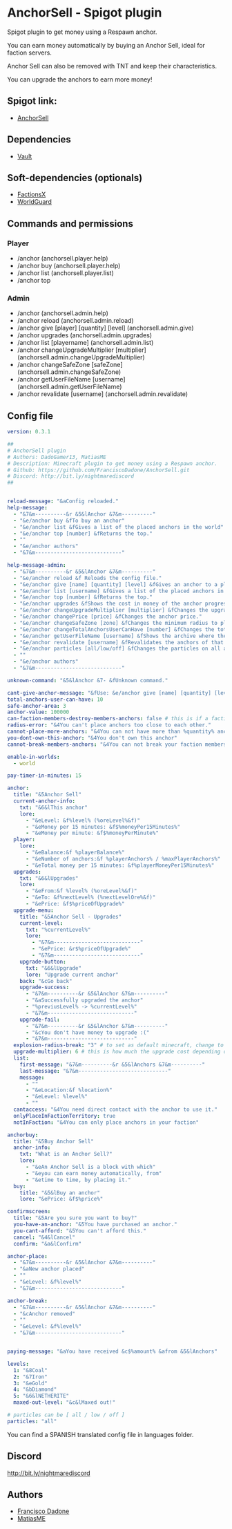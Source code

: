 # AnchorSell - Spigot plugin

Spigot plugin to get money using a Respawn anchor. 

You can earn money automatically by buying an Anchor Sell, ideal for faction servers.

Anchor Sell can also be removed with TNT and keep their characteristics.

You can upgrade the anchors to earn more money!

## Spigot link:
+ [AnchorSell](https://www.spigotmc.org/resources/anchorsell.90038/)

## Dependencies
+ [Vault](https://www.spigotmc.org/resources/vault.34315/)

## Soft-dependencies (optionals)
+ [FactionsX](https://www.spigotmc.org/resources/factionsx.83459/)
+ [WorldGuard](https://dev.bukkit.org/projects/worldguard)


## Commands and permissions
### Player
- /anchor (anchorsell.player.help)
- /anchor buy (anchorsell.player.help)
- /anchor list (anchorsell.player.list)
- /anchor top

### Admin
- /anchor (anchorsell.admin.help)
- /anchor reload (anchorsell.admin.reload)
- /anchor give [player] [quantity] [level] (anchorsell.admin.give)
- /anchor upgrades (anchorsell.admin.upgrades)
- /anchor list [playername] (anchorsell.admin.list)
- /anchor changeUpgradeMultiplier [multiplier] (anchorsell.admin.changeUpgradeMultiplier)
- /anchor changeSafeZone [safeZone] (anchorsell.admin.changeSafeZone)
- /anchor getUserFileName [username] (anchorsell.admin.getUserFileName)
- /anchor revalidate [username] (anchorsell.admin.revalidate)

## Config file

```yaml
version: 0.3.1

##
# AnchorSell plugin
# Authors: DadoGamer13, MatiasME
# Description: Minecraft plugin to get money using a Respawn anchor.
# Github: https://github.com/FranciscoDadone/AnchorSell.git
# Discord: http://bit.ly/nightmarediscord
##


reload-message: "&aConfig reloaded."
help-message:
  - "&7&m----------&r &5&lAnchor &7&m----------"
  - "&e/anchor buy &fTo buy an anchor"
  - "&e/anchor list &fGives a list of the placed anchors in the world"
  - "&e/anchor top [number] &fReturns the top."
  - ""
  - "&e/anchor authors"
  - "&7&m----------------------------"

help-message-admin:
  - "&7&m----------&r &5&lAnchor &7&m----------"
  - "&e/anchor reload &f Reloads the config file."
  - "&e/anchor give [name] [quantity] [level] &fGives an anchor to a player."
  - "&e/anchor list [username] &fGives a list of the placed anchors in the world."
  - "&e/anchor top [number] &fReturns the top."
  - "&e/anchor upgrades &fShows the cost in money of the anchor progression."
  - "&e/anchor changeUpgradeMultiplier [multiplier] &fChanges the upgrade multiplier. This affects the price of the anchor upgrade."
  - "&e/anchor changePrice [price] &fChanges the anchor price."
  - "&e/anchor changeSafeZone [zone] &fChanges the minimum radius to place an anchor."
  - "&e/anchor changeTotalAnchorsUserCanHave [number] &fChanges the total anchors one user can have."
  - "&e/anchor getUserFileName [username] &fShows the archive where the user information is stored."
  - "&e/anchor revalidate [username] &fRevalidates the anchors of that player."
  - "&e/anchor particles [all/low/off] &fChanges the particles on all anchors."
  - ""
  - "&e/anchor authors"
  - "&7&m----------------------------"

unknown-command: "&5&lAnchor &7- &fUnknown command."

cant-give-anchor-message: "&fUse: &e/anchor give [name] [quantity] [level]"
total-anchors-user-can-have: 10
safe-anchor-area: 3
anchor-value: 100000
can-faction-members-destroy-members-anchors: false # this is if a faction member can destroy another member's anchor
radius-error: "&4You can't place anchors too close to each other."
cannot-place-more-anchors: "&4You can not have more than %quantity% anchors."
you-dont-own-this-anchor: "&4You don't own this anchor"
cannot-break-members-anchors: "&4You can not break your faction members anchors."

enable-in-worlds:
  - world

pay-timer-in-minutes: 15

anchor:
  title: "&5Anchor Sell"
  current-anchor-info:
    txt: "&6&lThis anchor"
    lore:
      - "&eLevel: &f%level% (%oreLevel%&f)"
      - "&eMoney per 15 minutes: &f$%moneyPer15Minutes%"
      - "&eMoney per minute: &f$%moneyPerMinute%"
  player:
    lore:
      - "&eBalance:&f %playerBalance%"
      - "&eNumber of anchors:&f %playerAnchors% / %maxPlayerAnchors%"
      - "&eTotal money per 15 minutes: &f%playerMoneyPer15Minutes%"
  upgrades:
    txt: "&6&lUpgrades"
    lore:
      - "&eFrom:&f %level% (%oreLevel%&f)"
      - "&eTo: &f%nextLevel% (%nextLevelOre%&f)"
      - "&ePrice: &f$%priceOfUpgrade%"
  upgrade-menu:
    title: "&5Anchor Sell - Upgrades"
    current-level:
      txt: "%currentLevel%"
      lore:
        - "&7&m----------------------------"
        - "&ePrice: &r$%priceOfUpgrade%"
        - "&7&m----------------------------"
    upgrade-button:
      txt: "&6&lUpgrade"
      lore: "Upgrade current anchor"
    back: "&cGo back"
    upgrade-success:
      - "&7&m----------&r &5&lAnchor &7&m----------"
      - "&aSuccessfully upgraded the anchor"
      - "%previusLevel% -> %currentLevel%"
      - "&7&m----------------------------"
    upgrade-fail:
      - "&7&m----------&r &5&lAnchor &7&m----------"
      - "&cYou don't have money to upgrade :("
      - "&7&m----------------------------"
  explosion-radius-break: "3" # to set as default minecraft, change to "mc-default"
  upgrade-multiplier: 6 # this is how much the upgrade cost depending of the money that the anchor gives per hour in the next level. For example... upgrade-multiplier: 8. Next level reward per hour: 10. The cost of the upgrade will be 80.
  list:
    first-message: "&7&m----------&r &5&lAnchors &7&m----------"
    last-message: "&7&m-----------------------------"
    message:
      - ""
      - "&eLocation:&f %location%"
      - "&eLevel: %level%"
      - ""
  cantaccess: "&4You need direct contact with the anchor to use it."
  onlyPlaceInFactionTerritory: true
  notInFaction: "&4You can only place anchors in your faction"

anchorbuy:
  title: "&5Buy Anchor Sell"
  anchor-info:
    txt: "What is an Anchor Sell?"
    lore:
      - "&eAn Anchor Sell is a block with which"
      - "&eyou can earn money automatically, from"
      - "&etime to time, by placing it."
  buy:
    title: "&5&lBuy an anchor"
    lore: "&ePrice: &f$%price%"

confirmscreen:
  title: "&5Are you sure you want to buy?"
  you-have-an-anchor: "&5You have purchased an anchor."
  you-cant-afford: "&5You can't afford this."
  cancel: "&4&lCancel"
  confirm: "&a&lConfirm"

anchor-place:
  - "&7&m----------&r &5&lAnchor &7&m----------"
  - "&aNew anchor placed"
  - ""
  - "&eLevel: &f%level%"
  - "&7&m----------------------------"

anchor-break:
  - "&7&m----------&r &5&lAnchor &7&m----------"
  - "&cAnchor removed"
  - ""
  - "&eLevel: &f%level%"
  - "&7&m----------------------------"


paying-message: "&aYou have received &c$%amount% &afrom &5&lAnchors"

levels:
  1: "&8Coal"
  2: "&7Iron"
  3: "&eGold"
  4: "&bDiamond"
  5: "&6&lNETHERITE"
  maxed-out-level: "&c&lMaxed out!"

# particles can be [ all / low / off ]
particles: "all"
```
You can find a SPANISH translated config file in languages folder.




## Discord
http://bit.ly/nightmarediscord

## Authors
+ [Francisco Dadone](https://github.com/FranciscoDadone)
+ [MatiasME](https://github.com/MatiasvME)
